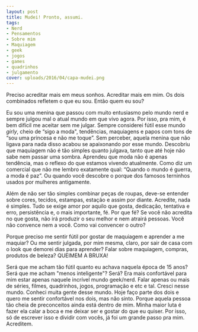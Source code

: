 ```yaml
---
layout: post
title: Mudei! Pronto, assumi.
tags:
- Nerd
- Pensamentos
- Sobre mim
- Maquiagem
- geek
- jogos
- games
- quadrinhos
- julgamento
cover: uploads/2016/04/capa-mudei.png
---
```


Preciso acreditar mais em meus sonhos. Acreditar mais em mim. Os dois combinados refletem o que eu sou. Ent&atilde;o quem eu sou?

Eu sou uma menina que passou com muito entusiasmo pelo mundo nerd e sempre julgou mal o atual mundo em que vivo agora. Por isso, pra mim, &eacute; bem dif&iacute;cil me aceitar sem me julgar. Sempre considerei f&uacute;til esse mundo <em>girly</em>, cheio de &ldquo;sigo a moda", tend&ecirc;ncias, maquiagens e papos com tons de &ldquo;sou uma princesa e n&atilde;o me toque&rdquo;. Sem perceber, aquela menina que n&atilde;o ligava para nada disso acabou se apaixonando por esse mundo. Descobriu que maquiagem n&atilde;o &eacute; t&atilde;o simples quanto julgava, tanto que at&eacute; hoje n&atilde;o sabe nem passar uma sombra. Aprendeu que moda n&atilde;o &eacute; apenas tend&ecirc;ncia, mas o reflexo do que estamos vivendo atualmente. Como diz um comercial que n&atilde;o me lembro exatamente qual: &ldquo;Quando o mundo &eacute; guerra, a moda &eacute; paz&rdquo;. Ou quando voc&ecirc; descobre o porque dos famosos terninhos usados por mulheres antigamente.

Al&eacute;m de n&atilde;o ser t&atilde;o simples combinar pe&ccedil;as de roupas, deve-se entender sobre cores, tecidos, estampas, esta&ccedil;&atilde;o e assim por diante. Acredite, nada &eacute; simples. Tudo se exige amor por aquilo que gosta, dedica&ccedil;&atilde;o, tentativa e erro, persist&ecirc;ncia e, o mais importante, f&eacute;. Por que f&eacute;? </span><span class="s1">Se voc&ecirc; n&atilde;o acredita no que gosta,  n&atilde;o ir&aacute; produzir o seu melhor e nem atrair&aacute; pessoas. Voc&ecirc; n&atilde;o convence nem a voc&ecirc;. Como vai convencer o outro?

Porque preciso me sentir f&uacute;til por gostar de maquiagem e aprender a me maquiar? Ou me sentir julgada, por mim mesma, claro, por sair de casa com o look que demorei dias para aprender? Falar sobre maquiagem, compras, produtos de beleza? QUEIMEM A BRUXA! 

Ser&aacute; que me acham t&atilde;o f&uacute;til quanto eu achava naquela &eacute;poca de 15 anos? Ser&aacute; que me acham "menos inteligente"? Ser&aacute;? <span class="s1">Era mais confort&aacute;vel para mim estar apenas naquele incr&iacute;vel mundo geek/nerd. Falar apenas ou mais de s&eacute;ries, filmes, quadrinhos, jogos, programa&ccedil;&atilde;o e etc e tal. Cresci nesse mundo. Conheci muita gente desse mundo. Hoje fa&ccedil;o parte dos dois e quero me sentir confort&aacute;vel nos dois, mas n&atilde;o sinto. Porque aquela pessoa t&atilde;o cheia de preconceitos ainda est&aacute; dentro de mim. Minha maior luta &eacute; fazer ela calar a boca e me deixar ser e gostar do que eu quiser. Por isso, s&oacute; de escrever isso e dividir com voc&ecirc;s, j&aacute; foi um grande passo pra mim. Acreditem.
